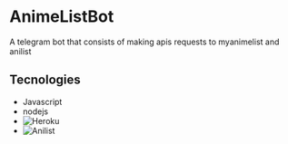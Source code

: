 # AnimeListBot
A telegram bot that consists of making apis requests to myanimelist and anilist

## Tecnologies
- Javascript
- nodejs
- ![Heroku](https://img.shields.io/badge/heroku-%23430098.svg?style=for-the-badge&logo=heroku&logoColor=white)
- ![Anilist](https://void.idle.host/anilist/start.png)
